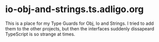 # io-obj-and-strings.ts.adligo.org
This is a place for my Type Guards for Obj, Io and Strings.  I tried to add them to the other projects, but then the interfaces suddenly dissapeard TypeScript is so strange at times.
